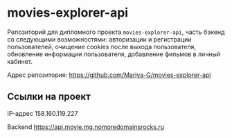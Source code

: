 # movies-explorer-api
Репозиторий для дипломного проекта `movies-explorer-api`, часть бэкенд со следующими возможностями: авторизации и регистрации пользователей, очищение cookies после выхода пользователя, обновление информации пользователя, добавление фильмов в личный кабинет.

Адрес репозитория: https://github.com/Mariya-G/movies-explorer-api

## Ссылки на проект

IP-адрес 158.160.119.227

Backend https://api.movie.mg.nomoredomainsrocks.ru
